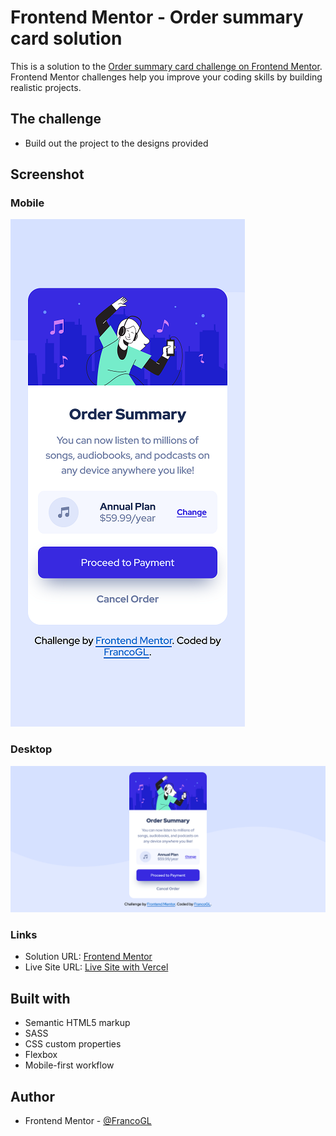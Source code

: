 # Frontend Mentor - Order summary card solution

This is a solution to the [Order summary card challenge on Frontend Mentor](https://www.frontendmentor.io/challenges/order-summary-component-QlPmajDUj). Frontend Mentor challenges help you improve your coding skills by building realistic projects. 

## The challenge

- Build out the project to the designs provided

## Screenshot
### Mobile
![screenshot](./assets/design/mobile-screeshot.png)

### Desktop
![screenshot-desktop](assets/design/desktop-screenshot.png)
### Links

- Solution URL: [Frontend Mentor](https://www.frontendmentor.io/solutions/order-summary-component-main-html-sass-4woPpLdnP)
- Live Site URL: [Live Site with Vercel](https://femc-order-summary-component-main-francogl.vercel.app/)

## Built with

- Semantic HTML5 markup
- SASS
- CSS custom properties
- Flexbox
- Mobile-first workflow

## Author

- Frontend Mentor - [@FrancoGL](https://www.frontendmentor.io/profile/FrancoGL)
